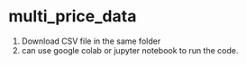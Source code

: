 # multi_price_data
1. Download CSV file in the same folder
2. can use google colab or jupyter notebook to run the code.
